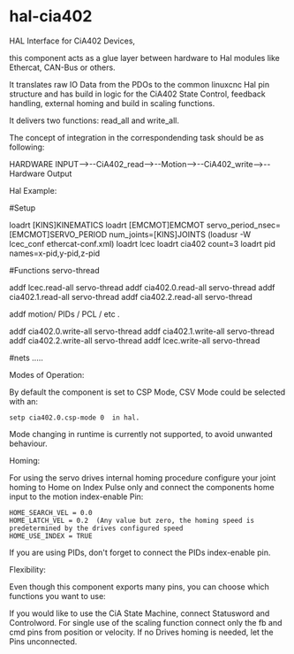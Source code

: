# hal-cia402
HAL Interface for CiA402 Devices,

this component acts as a glue layer between hardware to Hal modules like Ethercat, CAN-Bus or others.

It translates raw IO Data from the PDOs to the common linuxcnc Hal pin structure and has build in logic
for the CiA402 State Control, feedback handling, external homing and build in scaling functions.

It delivers two functions: read_all and write_all.


The concept of integration in the correspondending task should be as following: 



  HARDWARE INPUT-->--CiA402_read-->--Motion-->--CiA402_write-->--Hardware Output

Hal Example:

  #Setup

  loadrt [KINS]KINEMATICS
  loadrt [EMCMOT]EMCMOT servo_period_nsec=[EMCMOT]SERVO_PERIOD num_joints=[KINS]JOINTS
  (loadusr -W lcec_conf ethercat-conf.xml)
  loadrt lcec
  loadrt cia402 count=3
  loadrt pid names=x-pid,y-pid,z-pid


  #Functions servo-thread

  addf lcec.read-all servo-thread
  addf cia402.0.read-all servo-thread
  addf cia402.1.read-all servo-thread
  addf cia402.2.read-all servo-thread

  addf motion/ PIDs / PCL / etc .

  addf cia402.0.write-all servo-thread
  addf cia402.1.write-all servo-thread
  addf cia402.2.write-all servo-thread
  addf lcec.write-all servo-thread
  
  #nets .....



Modes of Operation: 

  By default the component is set to CSP Mode, CSV Mode could be selected with an: 
  
    setp cia402.0.csp-mode 0  in hal.

  Mode changing in runtime is currently not supported, to avoid
  unwanted behaviour.

Homing:

  For using the servo drives internal homing procedure configure your
  joint homing to  Home on Index Pulse only and connect the components
  home input to the motion index-enable Pin:

    HOME_SEARCH_VEL = 0.0
    HOME_LATCH_VEL = 0.2  (Any value but zero, the homing speed is predetermined by the drives configured speed
    HOME_USE_INDEX = TRUE

  If you are using PIDs, don't forget to connect the PIDs index-enable pin.


Flexibility:

  Even though this component exports many pins, you can choose which functions you want to use:

  If you would like to use the CiA State Machine, connect Statusword and Controlword.
  For single use of the scaling function connect only the fb and cmd pins from position or velocity.
  If no Drives homing is needed, let the Pins unconnected.

